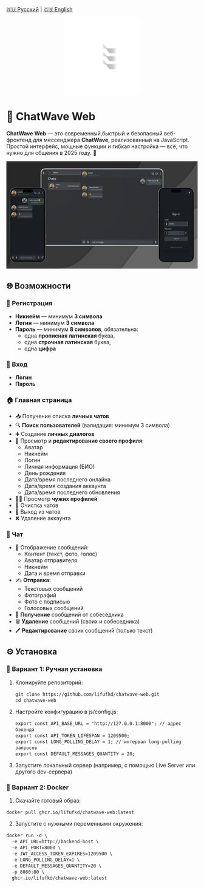 [🇷🇺 Русский](./README.ru.md) | [🇬🇧 English](../README.md)


<p align="center">
  <img src="../assests/logo-dark.svg" alt="ChatWave logo" width="200"/>
</p>

# 💬 ChatWave Web

**ChatWave Web** — это современный,быстрый и безопасный веб-фронтенд для мессенджера **ChatWave**, реализованный на JavaScript.  
Простой интерфейс, мощные функции и гибкая настройка — всё, что нужно для общения в 2025 году. 🚀

![Chat Screenshot](../assests/ChatWaveBanner.png)

## 🌐 Возможности

### 📝 Регистрация

- **Никнейм** — минимум **3 символа**
- **Логин** — минимум **3 символа**
- **Пароль** — минимум **8 символов**, обязательна:
  - одна **прописная латинская** буква,
  - одна **строчная латинская** буква,
  - одна **цифра**

### 🔐 Вход

- **Логин**
- **Пароль**

### 🏠 Главная страница

- 📥 Получение списка **личных чатов**
- 🔍 **Поиск пользователей** (валидация: минимум 3 символа)
- ➕ Создание **личных диалогов**
- 👤 Просмотр и **редактирование своего профиля**:
  - Аватар
  - Никнейм
  - Логин
  - Личная информация (БИО)
  - День рождения
  - Дата/время последнего онлайна
  - Дата/время создания аккаунта
  - Дата/время последнего обновления
- 🧑‍💼 Просмотр **чужих профилей**
- 🧹 Очистка чатов
- 🚪 Выход из чатов
- ❌ Удаление аккаунта

### 💬 Чат

- 💌 Отображение сообщений:
  - Контент (текст, фото, голос)
  - Аватар отправителя
  - Никнейм
  - Дата и время отправки
- ✍️ **Отправка**:
  - Текстовых сообщений
  - Фотографий
  - Фото с подписью
  - Голосовых сообщений
- 🔄 **Получение** сообщений от собеседника
- 🗑️ **Удаление** сообщений (своих и собеседника)
- 🖊️ **Редактирование** своих сообщений (только текст)

## ⚙️ Установка

### 🔧 Вариант 1: Ручная установка

1. Клонируйте репозиторий:
   ```
   git clone https://github.com/lifufkd/chatwave-web.git
   cd chatwave-web
   ```
2. Настройте конфигурацию в js/config.js:
   ```
   export const API_BASE_URL = "http://127.0.0.1:8000"; // адрес бэкенда
   export const API_TOKEN_LIFESPAN = 1209500;
   export const LONG_POLLING_DELAY = 1; // интервал long-polling запросов
   export const DEFAULT_MESSAGES_QUANTITY = 20;
   ```
3. Запустите локальный сервер (например, с помощью Live Server или другого dev-сервера)

### 🐳 Вариант 2: Docker
1. Скачайте готовый образ:
```
docker pull ghcr.io/lifufkd/chatwave-web:latest
```
2. Запустите с нужными переменными окружения:
```
docker run -d \
  -e API_URL=http://backend-host \
  -e API_PORT=8000 \
  -e JWT_ACCESS_TOKEN_EXPIRES=1209500 \
  -e LONG_POLLING_DELAY=1 \
  -e DEFAULT_MESSAGES_QUANTITY=20 \
  -p 8080:80 \
  ghcr.io/lifufkd/chatwave-web:latest
```
